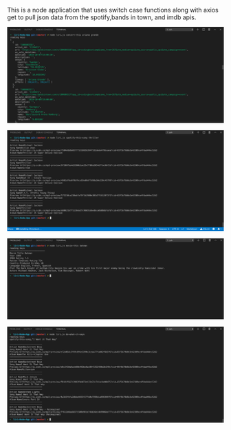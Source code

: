 This is a node application that uses switch case functions along with axios get to pull json data from the spotify,bands in town, and imdb apis.

![Concert-this](https://github.com/mwarness/liri-Node-App/blob/master/images/image1.png?raw=true)

![Spotify-this-song](https://github.com/mwarness/liri-Node-App/blob/master/Screen%20Shot%202019-10-06%20at%206.33.28%20PM.png?raw=true)

![Movie-this](https://github.com/mwarness/liri-Node-App/blob/master/Screen%20Shot%202019-10-06%20at%206.35.05%20PM.png?raw=true)

![Do-what-it-says](https://github.com/mwarness/liri-Node-App/blob/master/Screen%20Shot%202019-10-06%20at%206.36.36%20PM.png?raw=true)
